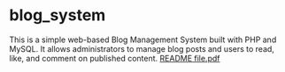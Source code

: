 # blog_system
This is a simple web-based Blog Management System built with PHP and MySQL. It allows administrators to manage blog posts and users to read, like, and comment on published content.
[README file.pdf](https://github.com/user-attachments/files/19621391/README.file.pdf)
